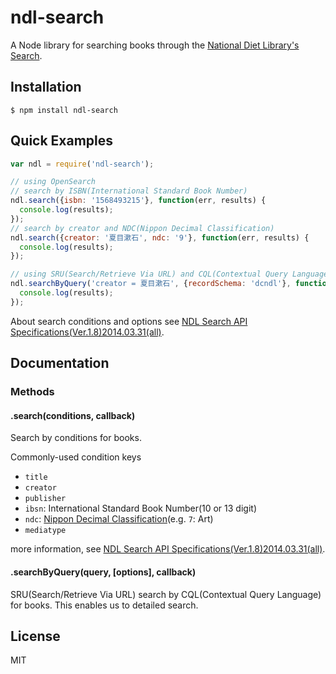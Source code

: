 # ndl-search
A Node library for searching books through the [National Diet Library's Search](http://iss.ndl.go.jp).

## Installation
```shell
$ npm install ndl-search
```

## Quick Examples
```js
var ndl = require('ndl-search');

// using OpenSearch
// search by ISBN(International Standard Book Number)
ndl.search({isbn: '1568493215'}, function(err, results) {
  console.log(results);
});
// search by creator and NDC(Nippon Decimal Classification)
ndl.search({creator: '夏目漱石', ndc: '9'}, function(err, results) {
  console.log(results);
});

// using SRU(Search/Retrieve Via URL) and CQL(Contextual Query Language)
ndl.searchByQuery('creator = 夏目漱石', {recordSchema: 'dcndl'}, function(err, results) {
  console.log(results);
});
```
About search conditions and options see [NDL Search API Specifications(Ver.1.8)2014.03.31(all)](http://iss.ndl.go.jp/information/wp-content/uploads/2014/04/ndlsearch_api_all_20140331_en.pdf).

## Documentation
### Methods
#### .search(conditions, callback)
Search by conditions for books.

Commonly-used condition keys
- `title`
- `creator`
- `publisher`
- `ibsn`: International Standard Book Number(10 or 13 digit)
- `ndc`: [Nippon Decimal Classification](https://en.wikipedia.org/wiki/Nippon_Decimal_Classification)(e.g. `7`: Art)
- `mediatype`

more information, see [NDL Search API Specifications(Ver.1.8)2014.03.31(all)](http://iss.ndl.go.jp/information/wp-content/uploads/2014/04/ndlsearch_api_all_20140331_en.pdf).

#### .searchByQuery(query, [options], callback)
SRU(Search/Retrieve Via URL) search by CQL(Contextual Query Language) for books.
This enables us to detailed search.

## License
MIT